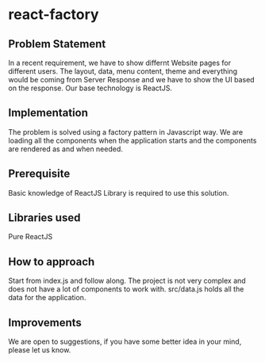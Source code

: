 # react-factory

## Problem Statement
In a recent requirement, we have to show differnt Website pages for different users. The layout, data, menu content, theme and everything would be coming from Server Response and we have to show the UI based on the response. Our base technology is ReactJS.

## Implementation
The problem is solved using a factory pattern in Javascript way. We are loading all the components when the application starts and the components are rendered as and when needed.

## Prerequisite
Basic knowledge of ReactJS Library is required to use this solution.

## Libraries used
Pure ReactJS

## How to approach
Start from index.js and follow along. The project is not very complex and does not have a lot of components to work with. src/data.js holds all the data for the application.

## Improvements
We are open to suggestions, if you have some better idea in your mind, please let us know.
